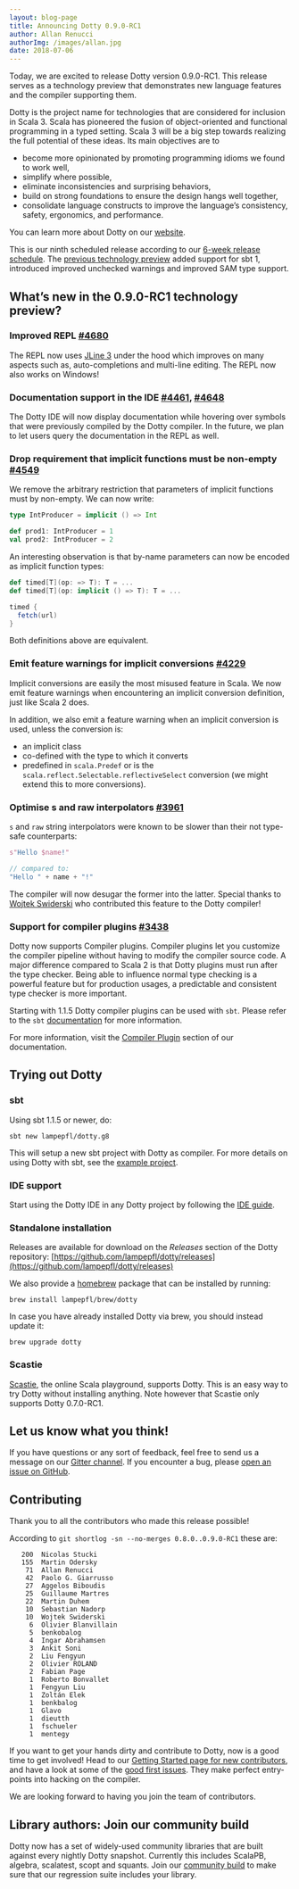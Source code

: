 ```yaml
---
layout: blog-page
title: Announcing Dotty 0.9.0-RC1
author: Allan Renucci
authorImg: /images/allan.jpg
date: 2018-07-06
---
```


Today, we are excited to release Dotty version 0.9.0-RC1. This release serves as a technology
preview that demonstrates new language features and the compiler supporting them.

Dotty is the project name for technologies that are considered for inclusion in Scala 3. Scala has
pioneered the fusion of object-oriented and functional programming in a typed setting. Scala 3 will
be a big step towards realizing the full potential of these ideas. Its main objectives are to

- become more opinionated by promoting programming idioms we found to work well,
- simplify where possible,
- eliminate inconsistencies and surprising behaviors,
- build on strong foundations to ensure the design hangs well together,
- consolidate language constructs to improve the language’s consistency, safety, ergonomics, and performance.

You can learn more about Dotty on our [website](https://dotty.epfl.ch).

<!--more-->

This is our ninth scheduled release according to our [6-week release schedule](https://dotty.epfl.ch/docs/usage/version-numbers.html).
The [previous technology preview](https://github.com/lampepfl/dotty/releases/tag/0.8.0-RC1) added
support for sbt 1, introduced improved unchecked warnings and improved SAM type support.

## What’s new in the 0.9.0-RC1 technology preview?

### Improved REPL [#4680](https://github.com/lampepfl/dotty/pull/4680)
The REPL now uses [JLine 3](https://github.com/jline/jline3) under the hood which improves on
many aspects such as, auto-completions and multi-line editing. The REPL now also works on Windows!


### Documentation support in the IDE [#4461](https://github.com/lampepfl/dotty/pull/4461), [#4648](https://github.com/lampepfl/dotty/pull/4648)
The Dotty IDE will now display documentation while hovering over symbols that were previously
compiled by the Dotty compiler. In the future, we plan to let users query the documentation
in the REPL as well.


### Drop requirement that implicit functions must be non-empty [#4549](https://github.com/lampepfl/dotty/pull/4549)
We remove the arbitrary restriction that parameters of implicit functions must by non-empty.
We can now write:
```scala
type IntProducer = implicit () => Int

def prod1: IntProducer = 1
val prod2: IntProducer = 2
```

An interesting observation is that by-name parameters can now be encoded as implicit function types:
```scala
def timed[T](op: => T): T = ...
def timed[T](op: implicit () => T): T = ...

timed {
  fetch(url)
}
```

Both definitions above are equivalent.


### Emit feature warnings for implicit conversions [#4229](https://github.com/lampepfl/dotty/pull/4229)
Implicit conversions are easily the most misused feature in Scala. We now emit feature warnings
when encountering an implicit conversion definition, just like Scala 2 does.

In addition, we also emit a feature warning when an implicit conversion is used,
unless the conversion is:

- an implicit class
- co-defined with the type to which it converts
- predefined in `scala.Predef` or is the `scala.reflect.Selectable.reflectiveSelect` conversion
  (we might extend this to more conversions).


### Optimise s and raw interpolators [#3961](https://github.com/lampepfl/dotty/pull/3961)
`s` and `raw` string interpolators were known to be slower than their not type-safe counterparts:
```scala
s"Hello $name!"

// compared to:
"Hello " + name + "!"
```
The compiler will now desugar the former into the latter. Special thanks to
[Wojtek Swiderski](https://github.com/Wojtechnology) who contributed this feature to the Dotty
compiler!


### Support for compiler plugins [#3438](https://github.com/lampepfl/dotty/pull/3438)
Dotty now supports Compiler plugins. Compiler plugins let you customize the compiler pipeline
without having to modify the compiler source code. A major difference compared to Scala 2 is
that Dotty plugins must run after the type checker. Being able to influence normal type checking
is a powerful feature but for production usages, a predictable and consistent type checker is
more important.

Starting with 1.1.5 Dotty compiler plugins can be used with `sbt`. Please refer to the `sbt`
[documentation](https://www.scala-sbt.org/1.x/docs/Compiler-Plugins.html) for more information.

For more information, visit the [Compiler Plugin](https://dotty.epfl.ch/docs/reference/changed/compiler-plugins.html)
section of our documentation.

## Trying out Dotty

### sbt
Using sbt 1.1.5 or newer, do:

```shell
sbt new lampepfl/dotty.g8
```

This will setup a new sbt project with Dotty as compiler. For more details on
using Dotty with sbt, see the
[example project](https://github.com/lampepfl/dotty-example-project).

### IDE support
Start using the Dotty IDE in any Dotty project by following
the [IDE guide](https://dotty.epfl.ch/docs/usage/ide-support.html).


### Standalone installation
Releases are available for download on the _Releases_
section of the Dotty repository:
[https://github.com/lampepfl/dotty/releases](https://github.com/lampepfl/dotty/releases)

We also provide a [homebrew](https://brew.sh/) package that can be installed by running:

```shell
brew install lampepfl/brew/dotty
```

In case you have already installed Dotty via brew, you should instead update it:

```shell
brew upgrade dotty
```

### Scastie
[Scastie], the online Scala playground, supports Dotty. This is an easy way to try Dotty without
installing anything. Note however that Scastie only supports Dotty 0.7.0-RC1.

## Let us know what you think!
If you have questions or any sort of feedback, feel free to send us a message on our
[Gitter channel](https://gitter.im/lampepfl/dotty). If you encounter a bug, please
[open an issue on GitHub](https://github.com/lampepfl/dotty/issues/new).

## Contributing
Thank you to all the contributors who made this release possible!

According to `git shortlog -sn --no-merges 0.8.0..0.9.0-RC1` these are:

```
   200  Nicolas Stucki
   155  Martin Odersky
    71  Allan Renucci
    42  Paolo G. Giarrusso
    27  Aggelos Biboudis
    25  Guillaume Martres
    22  Martin Duhem
    10  Sebastian Nadorp
    10  Wojtek Swiderski
     6  Olivier Blanvillain
     5  benkobalog
     4  Ingar Abrahamsen
     3  Ankit Soni
     2  Liu Fengyun
     2  Olivier ROLAND
     2  Fabian Page
     1  Roberto Bonvallet
     1  Fengyun Liu
     1  Zoltán Elek
     1  benkbalog
     1  Glavo
     1  dieutth
     1  fschueler
     1  mentegy
```

If you want to get your hands dirty and contribute to Dotty, now is a good time to get involved!
Head to our [Getting Started page for new contributors](https://dotty.epfl.ch/docs/contributing/getting-started.html),
and have a look at some of the [good first issues](https://github.com/lampepfl/dotty/issues?q=is%3Aissue+is%3Aopen+label%3Aexp%3Anovice).
They make perfect entry-points into hacking on the compiler.

We are looking forward to having you join the team of contributors.

## Library authors: Join our community build
Dotty now has a set of widely-used community libraries that are built against every nightly Dotty
snapshot. Currently this includes ScalaPB, algebra, scalatest, scopt and squants.
Join our [community build](https://github.com/lampepfl/dotty-community-build)
to make sure that our regression suite includes your library.


[Scastie]: https://scastie.scala-lang.org/?target=dotty

[@odersky]: https://github.com/odersky
[@DarkDimius]: https://github.com/DarkDimius
[@smarter]: https://github.com/smarter
[@felixmulder]: https://github.com/felixmulder
[@nicolasstucki]: https://github.com/nicolasstucki
[@liufengyun]: https://github.com/liufengyun
[@OlivierBlanvillain]: https://github.com/OlivierBlanvillain
[@biboudis]: https://github.com/biboudis
[@allanrenucci]: https://github.com/allanrenucci
[@Blaisorblade]: https://github.com/Blaisorblade
[@Duhemm]: https://github.com/Duhemm
